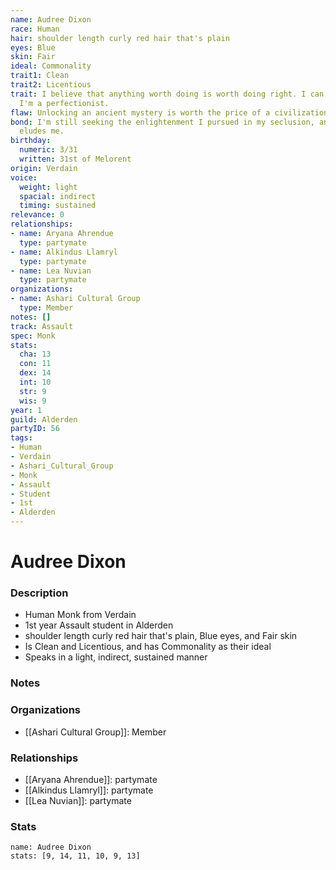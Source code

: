 ```yaml
---
name: Audree Dixon
race: Human
hair: shoulder length curly red hair that's plain
eyes: Blue
skin: Fair
ideal: Commonality
trait1: Clean
trait2: Licentious
trait: I believe that anything worth doing is worth doing right. I can't help it-
  I'm a perfectionist.
flaw: Unlocking an ancient mystery is worth the price of a civilization.
bond: I'm still seeking the enlightenment I pursued in my seclusion, and it still
  eludes me.
birthday:
  numeric: 3/31
  written: 31st of Melorent
origin: Verdain
voice:
  weight: light
  spacial: indirect
  timing: sustained
relevance: 0
relationships:
- name: Aryana Ahrendue
  type: partymate
- name: Alkindus Llamryl
  type: partymate
- name: Lea Nuvian
  type: partymate
organizations:
- name: Ashari Cultural Group
  type: Member
notes: []
track: Assault
spec: Monk
stats:
  cha: 13
  con: 11
  dex: 14
  int: 10
  str: 9
  wis: 9
year: 1
guild: Alderden
partyID: 56
tags:
- Human
- Verdain
- Ashari_Cultural_Group
- Monk
- Assault
- Student
- 1st
- Alderden
---
```

# Audree Dixon
### Description
- Human Monk from Verdain
- 1st year Assault student in Alderden
- shoulder length curly red hair that's plain, Blue eyes, and Fair skin
- Is Clean and Licentious, and has Commonality as their ideal
- Speaks in a light, indirect, sustained manner

### Notes

### Organizations
- [[Ashari Cultural Group]]: Member

### Relationships
- [[Aryana Ahrendue]]: partymate
- [[Alkindus Llamryl]]: partymate
- [[Lea Nuvian]]: partymate

### Stats
```statblock
name: Audree Dixon
stats: [9, 14, 11, 10, 9, 13]
```